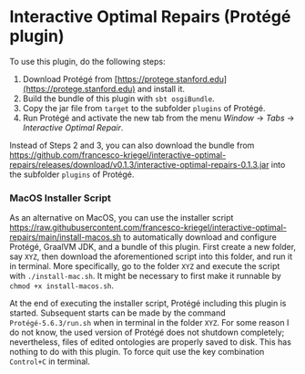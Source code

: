 # Interactive Optimal Repairs (Protégé plugin)

To use this plugin, do the following steps:
1. Download Protégé from [https://protege.stanford.edu](https://protege.stanford.edu) and install it.
2. Build the bundle of this plugin with `sbt osgiBundle`.
3. Copy the jar file from `target` to the subfolder `plugins` of Protégé.
4. Run Protégé and activate the new tab from the menu *Window* → *Tabs* → *Interactive Optimal Repair*.

Instead of Steps 2 and 3, you can also download the bundle from https://github.com/francesco-kriegel/interactive-optimal-repairs/releases/download/v0.1.3/interactive-optimal-repairs-0.1.3.jar into the subfolder `plugins` of Protégé.

### MacOS Installer Script

As an alternative on MacOS, you can use the installer script https://raw.githubusercontent.com/francesco-kriegel/interactive-optimal-repairs/main/install-macos.sh to automatically download and configure Protégé, GraalVM JDK, and a bundle of this plugin.  First create a new folder, say `XYZ`, then download the aforementioned script into this folder, and run it in terminal.  More specifically, go to the folder `XYZ` and execute the script with `./install-mac.sh`. It might be necessary to first make it runnable by `chmod +x install-macos.sh`.

At the end of executing the installer script, Protégé including this plugin is started.  Subsequent starts can be made by the command `Protégé-5.6.3/run.sh` when in terminal in the folder `XYZ`.  For some reason I do not know, the used version of Protégé does not shutdown completely; nevertheless, files of edited ontologies are properly saved to disk.  This has nothing to do with this plugin.  To force quit use the key combination `Control+C` in terminal.